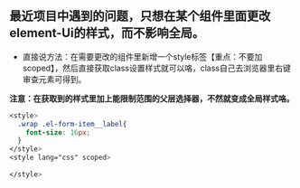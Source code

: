 ## 最近项目中遇到的问题，只想在某个组件里面更改element-Ui的样式，而不影响全局。

- 直接说方法：在需要更改的组件里新增一个style标签【重点：不要加scoped】，然后直接获取class设置样式就可以咯，class自己去浏览器里右键审查元素可得到。

**注意：在获取到的样式里加上能限制范围的父层选择器，不然就变成全局样式咯。**

```css
<style>
  .wrap .el-form-item__label{
    font-size: 16px;
  }
</style>
<style lang="css" scoped>
 
</style>
```